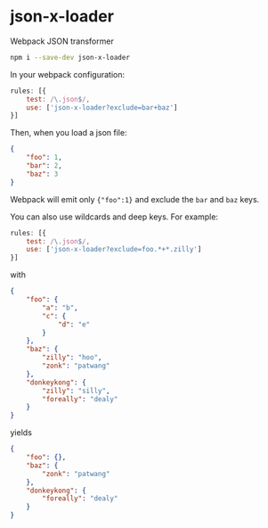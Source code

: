 # json-x-loader
Webpack JSON transformer

```bash
npm i --save-dev json-x-loader
```

In your webpack configuration:

```js
rules: [{
    test: /\.json$/,
    use: ['json-x-loader?exclude=bar+baz']
}]
```

Then, when you load a json file:

```json
{
    "foo": 1,
    "bar": 2,
    "baz": 3
}
```

Webpack will emit only `{"foo":1}` and exclude the `bar` and `baz` keys.

You can also use wildcards and deep keys. For example:

```js
rules: [{
    test: /\.json$/,
    use: ['json-x-loader?exclude=foo.*+*.zilly']
}]
```

with

```json
{
    "foo": {
        "a": "b",
        "c": {
            "d": "e"
        }
    },
    "baz": {
        "zilly": "hoo",
        "zonk": "patwang"
    },
    "donkeykong": {
        "zilly": "silly",
        "foreally": "dealy"
    }
}
```

yields

```json
{
    "foo": {},
    "baz": {
        "zonk": "patwang"
    },
    "donkeykong": {
        "foreally": "dealy"
    }
}
```

